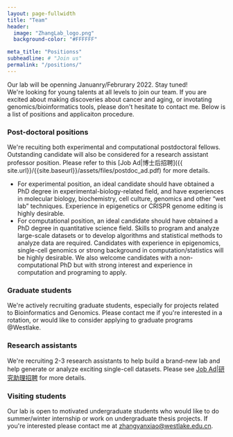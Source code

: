 ```yaml
---
layout: page-fullwidth
title: "Team"
header:
  image: "ZhangLab_logo.png"
  background-color: "#FFFFFF"

meta_title: "Positionss"
subheadline: # "Join us"
permalink: "/positions/"
---
```


Our lab will be openning Januanry/Februrary 2022. Stay tuned!<br> 
We're looking for young talents at all levels to join our team. If you are excited about making discoveries about cancer and aging, or invotating genomics/bioinformatics tools, please don't hesitate to contact me. Below is a list of positions and applicaiton procedure. 

### Post-doctoral positions
We're recuiting both experimental and computational postdoctoral fellows. Outstanding candidate will also be considered for a research assistant professor position. Please refer to this [Job Ad|博士后招聘]({{ site.url}}/{{site.baseurl}}/assets/files/postdoc_ad.pdf) for more details.  
 * For experimental position, an ideal candidate should have obtained a PhD degree in experimental-biology-related field, and have experiences in molecular biology, biochemistry, cell culture, genomics and other “wet lab” techniques. Experience in epigenetics or CRISPR genome editing is highly desirable.
 * For computational position, an ideal candidate should have obtained a PhD degree in quantitative science field. Skills to program and analyze large-scale datasets or to develop algorithms and statistical methods to analyze data are required. Candidates with experience in epigenomics, single-cell genomics or strong background in computation/statistics will be highly desirable. We also welcome candidates with a non-computational PhD but with strong interest and experience in computation and programing to apply.

### Graduate students
We're actively recruiting graduate students, especially for projects related to Bioinformatics and Genomics. Please contact me if you're interested in a rotation, or would like to consider applying to graduate programs @Westlake.  

### Research assistants
We're recruiting 2-3 research assistants to help build a brand-new lab and help generate or analyze exciting single-cell datasets. Please see [Job Ad|研究助理招聘]({{site.url}}/{{site.baseurl}}/assets/files/research_assistant_ad.pdf) for more details. 


### Visiting students 
Our lab is open to motivated undergraduate students who would like to do summer/winter internship or work on undergraduate thesis projects. If you're interested please contact me at zhangyanxiao@westlake.edu.cn.  

